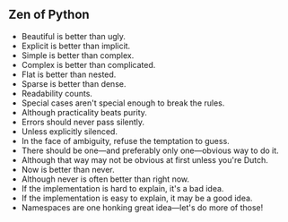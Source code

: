 ## Zen of Python

- Beautiful is better than ugly.
- Explicit is better than implicit.
- Simple is better than complex.
- Complex is better than complicated.
- Flat is better than nested.
- Sparse is better than dense.
- Readability counts.
- Special cases aren't special enough to break the rules.
- Although practicality beats purity.
- Errors should never pass silently.
- Unless explicitly silenced.
- In the face of ambiguity, refuse the temptation to guess.
- There should be one—and preferably only one—obvious way to do it.
- Although that way may not be obvious at first unless you're Dutch.
- Now is better than never.
- Although never is often better than right now.
- If the implementation is hard to explain, it's a bad idea.
- If the implementation is easy to explain, it may be a good idea.
- Namespaces are one honking great idea—let's do more of those!
